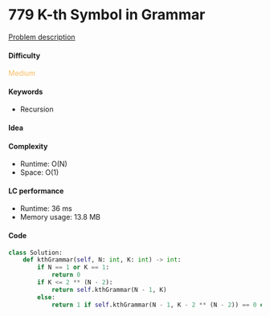 779 K-th Symbol in Grammar
=======================
[Problem description](https://leetcode.com/problems/k-th-symbol-in-grammar/)

#### Difficulty
<span style="color:#FABC60">Medium</span>

#### Keywords
- Recursion
  
#### Idea


#### Complexity
- Runtime: O(N)
- Space: O(1)
  
#### LC performance
- Runtime: 36 ms
- Memory usage: 13.8 MB

#### Code
```python
class Solution:
    def kthGrammar(self, N: int, K: int) -> int:
        if N == 1 or K == 1:
            return 0
        if K <= 2 ** (N - 2):
            return self.kthGrammar(N - 1, K)
        else:
            return 1 if self.kthGrammar(N - 1, K - 2 ** (N - 2)) == 0 else 0
```